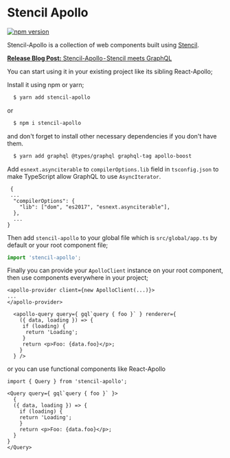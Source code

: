 # Stencil Apollo
[![npm version](https://badge.fury.io/js/stencil-apollo.svg)](https://badge.fury.io/js/stencil-apollo)

Stencil-Apollo is a collection of web components built using [Stencil](https://github.com/ionic-team/stencil).

[**Release Blog Post:** Stencil-Apollo - Stencil meets GraphQL](https://medium.com/the-guild/stencil-apollo-stencil-meets-graphql-6fec577ee615)

You can start using it in your existing project like its sibling React-Apollo;

Install it using npm or yarn;
```bash
  $ yarn add stencil-apollo
```

or

```bash
  $ npm i stencil-apollo
```

and don't forget to install other necessary dependencies if you don't have them.

```bash
  $ yarn add graphql @types/graphql graphql-tag apollo-boost
```

Add `esnext.asynciterable` to `compilerOptions.lib` field in `tsconfig.json` to make TypeScript allow GraphQL to use `AsyncIterator`.

```ejson
 {
 ...
  "compilerOptions": {
    "lib": ["dom", "es2017", "esnext.asynciterable"],
  },
  ...
}

```

Then add `stencil-apollo` to your global file which is `src/global/app.ts` by default or your root component file;

```ts
import 'stencil-apollo';
```


Finally you can provide your `ApolloClient` instance on your root component, then use components everywhere in your project;

```tsx
<apollo-provider client={new ApolloClient(...)}>
...
</apollo-provider>
```

```tsx
  <apollo-query query={ gql`query { foo }` } renderer={
    ({ data, loading }) => {
     if (loading) {
      return 'Loading';
     }
     return <p>Foo: {data.foo}</p>;
    }
  } />
```

or you can use functional components like React-Apollo

```tsx
import { Query } from 'stencil-apollo';

<Query query={ gql`query { foo }` }>
  {
  ({ data, loading }) => {
    if (loading) {
    return 'Loading';
    }
    return <p>Foo: {data.foo}</p>;
  }
}
</Query>

```